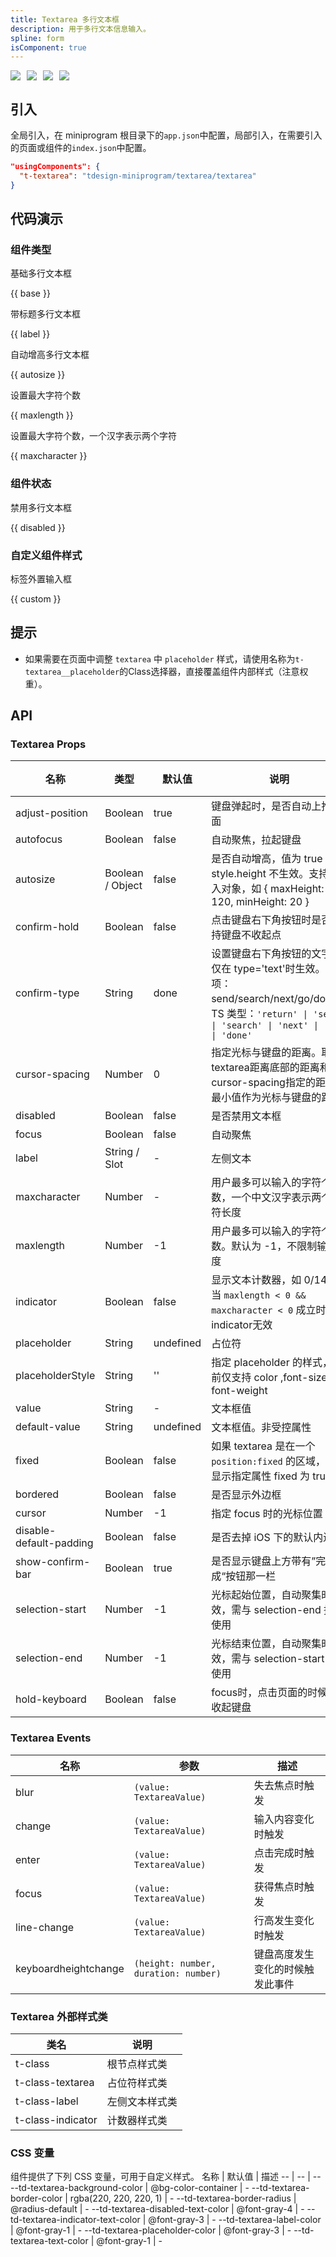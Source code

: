 ```yaml
---
title: Textarea 多行文本框
description: 用于多行文本信息输入。
spline: form
isComponent: true
---
```


<span class="coverages-badge" style="margin-right: 10px"><img src="https://img.shields.io/badge/coverages%3A%20lines-100%25-blue" /></span><span class="coverages-badge" style="margin-right: 10px"><img src="https://img.shields.io/badge/coverages%3A%20functions-100%25-blue" /></span><span class="coverages-badge" style="margin-right: 10px"><img src="https://img.shields.io/badge/coverages%3A%20statements-100%25-blue" /></span><span class="coverages-badge" style="margin-right: 10px"><img src="https://img.shields.io/badge/coverages%3A%20branches-92%25-blue" /></span>

## 引入

全局引入，在 miniprogram 根目录下的`app.json`中配置，局部引入，在需要引入的页面或组件的`index.json`中配置。

```json
"usingComponents": {
  "t-textarea": "tdesign-miniprogram/textarea/textarea"
}
```

## 代码演示

### 组件类型

基础多行文本框

{{ base }}

带标题多行文本框

{{ label }}

自动增高多行文本框

{{ autosize }}

设置最大字符个数

{{ maxlength }}

设置最大字符个数，一个汉字表示两个字符

{{ maxcharacter }}

### 组件状态

禁用多行文本框

{{ disabled }}

### 自定义组件样式

标签外置输入框

{{ custom }}

## 提示

- 如果需要在页面中调整 `textarea` 中 `placeholder` 样式，请使用名称为`t-textarea__placeholder`的Class选择器，直接覆盖组件内部样式（注意权重）。

## API

### Textarea Props

 名称                      | 类型               | 默认值       | 说明                                                                                                                             | 必传 
-------------------------|------------------|-----------|--------------------------------------------------------------------------------------------------------------------------------|----
 adjust-position         | Boolean          | true      | 键盘弹起时，是否自动上推页面                                                                                                                 | N  
 autofocus               | Boolean          | false     | 自动聚焦，拉起键盘                                                                                                                      | N  
 autosize                | Boolean / Object | false     | 是否自动增高，值为 true 时，style.height 不生效。支持传入对象，如 { maxHeight: 120, minHeight: 20 }                                                   | N  
 confirm-hold            | Boolean          | false     | 点击键盘右下角按钮时是否保持键盘不收起点                                                                                                           | N  
 confirm-type            | String           | done      | 设置键盘右下角按钮的文字，仅在 type='text'时生效。可选项：send/search/next/go/done。TS 类型：`'return' \| 'send' \| 'search' \| 'next' \| 'go' \| 'done'` | N  
 cursor-spacing          | Number           | 0         | 指定光标与键盘的距离。取textarea距离底部的距离和cursor-spacing指定的距离的最小值作为光标与键盘的距离                                                                  | N  
 disabled                | Boolean          | false     | 是否禁用文本框                                                                                                                        | N  
 focus                   | Boolean          | false     | 自动聚焦                                                                                                                           | N  
 label                   | String / Slot    | -         | 左侧文本                                                                                                                           | N  
 maxcharacter            | Number           | -         | 用户最多可以输入的字符个数，一个中文汉字表示两个字符长度                                                                                                   | N  
 maxlength               | Number           | -1        | 用户最多可以输入的字符个数。默认为 -1，不限制输入长度                                                                                                   | N  
 indicator               | Boolean          | false     | 显示文本计数器，如 0/140。当 `maxlength < 0 && maxcharacter < 0` 成立时， indicator无效                                                         | N  
 placeholder             | String           | undefined | 占位符                                                                                                                            | N  
 placeholderStyle        | String           | ''        | 指定 placeholder 的样式，目前仅支持 color ,font-size和font-weight                                                                          | N  
 value                   | String           | -         | 文本框值                                                                                                                           | N  
 default-value           | String           | undefined | 文本框值。非受控属性                                                                                                                     | N  
 fixed                   | Boolean          | false     | 如果 textarea 是在一个 `position:fixed` 的区域，需要显示指定属性 fixed 为 true                                                                    | N  
 bordered                | Boolean          | false     | 是否显示外边框                                                                                                                        | N  
 cursor                  | Number           | -1        | 指定 focus 时的光标位置                                                                                                                | N  
 disable-default-padding | Boolean          | false     | 是否去掉 iOS 下的默认内边距                                                                                                               | N  
 show-confirm-bar        | Boolean          | true      | 是否显示键盘上方带有”完成“按钮那一栏                                                                                                            | N  
 selection-start         | Number           | -1        | 光标起始位置，自动聚集时有效，需与 selection-end 搭配使用                                                                                           | N  
 selection-end           | Number           | -1        | 光标结束位置，自动聚集时有效，需与 selection-start 搭配使用                                                                                         | N  
 hold-keyboard           | Boolean          | false     | focus时，点击页面的时候不收起键盘                                                                                                            | N  

### Textarea Events

 名称                   | 参数                                   | 描述               
----------------------|--------------------------------------|------------------
 blur                 | `(value: TextareaValue)`             | 失去焦点时触发          
 change               | `(value: TextareaValue)`             | 输入内容变化时触发        
 enter                | `(value: TextareaValue)`             | 点击完成时触发          
 focus                | `(value: TextareaValue)`             | 获得焦点时触发          
 line-change          | `(value: TextareaValue)`             | 行高发生变化时触发        
 keyboardheightchange | `(height: number, duration: number)` | 键盘高度发生变化的时候触发此事件 

### Textarea 外部样式类

 类名                | 说明      
-------------------|--------- 
 t-class           | 根节点样式类  
 t-class-textarea  | 占位符样式类  
 t-class-label     | 左侧文本样式类 
 t-class-indicator | 计数器样式类  

### CSS 变量

组件提供了下列 CSS 变量，可用于自定义样式。
名称 | 默认值 | 描述
-- | -- | --
--td-textarea-background-color | @bg-color-container | -
--td-textarea-border-color | rgba(220, 220, 220, 1) | -
--td-textarea-border-radius | @radius-default | -
--td-textarea-disabled-text-color | @font-gray-4 | -
--td-textarea-indicator-text-color | @font-gray-3 | -
--td-textarea-label-color | @font-gray-1 | -
--td-textarea-placeholder-color | @font-gray-3 | -
--td-textarea-text-color | @font-gray-1 | - 
